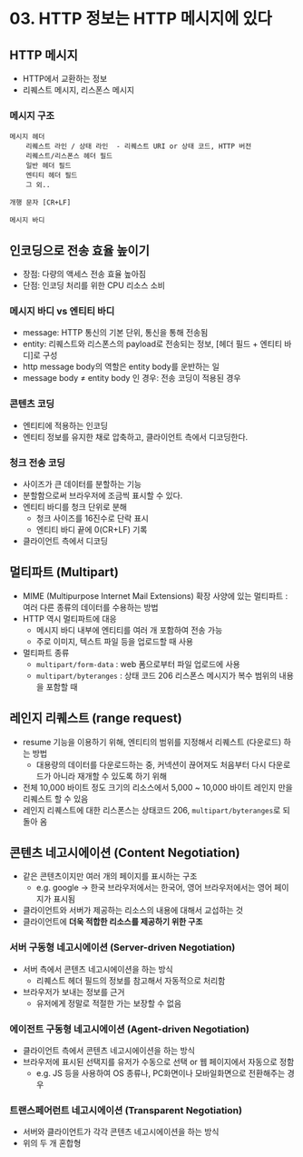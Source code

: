 # 03. HTTP 정보는 HTTP 메시지에 있다

## HTTP 메시지

- HTTP에서 교환하는 정보
- 리퀘스트 메시지, 리스폰스 메시지

### 메시지 구조

```
메시지 헤더
    리퀘스트 라인 / 상태 라인  - 리퀘스트 URI or 상태 코드, HTTP 버전
    리퀘스트/리스폰스 헤더 필드
    일반 헤더 필드
    엔티티 헤더 필드
    그 외..

개행 문자 [CR+LF]

메시지 바디
```

## 인코딩으로 전송 효율 높이기

- 장점: 다량의 액세스 전송 효율 높아짐
- 단점: 인코딩 처리를 위한 CPU 리소스 소비

### 메시지 바디 vs 엔티티 바디

- message: HTTP 통신의 기본 단위, 통신을 통해 전송됨
- entity: 리퀘스트와 리스폰스의 payload로 전송되는 정보, [헤더 필드 + 엔티티 바디]로 구성
- http message body의 역할은 entity body를 운반하는 일
- message body ≠ entity body 인 경우: 전송 코딩이 적용된 경우

### 콘텐츠 코딩

- 엔티티에 적용하는 인코딩
- 엔티티 정보를 유지한 채로 압축하고, 클라이언트 측에서 디코딩한다.

### 청크 전송 코딩

- 사이즈가 큰 데이터를 분할하는 기능
- 분할함으로써 브라우저에 조금씩 표시할 수 있다.
- 엔티티 바디를 청크 단위로 분해
    - 청크 사이즈를 16진수로 단락 표시
    - 엔티티 바디 끝에 0(CR+LF) 기록
- 클라이언트 측에서 디코딩

## 멀티파트 (Multipart)

- MIME (Multipurpose Internet Mail Extensions) 확장 사양에 있는 멀티파트 : 여러 다른 종류의 데이터를 수용하는 방법
- HTTP 역시 멀티파트에 대응
    - 메시지 바디 내부에 엔티티를 여러 개 포함하여 전송 가능
    - 주로 이미지, 텍스트 파일 등을 업로드할 때 사용
- 멀티파트 종류
    - `multipart/form-data` : web 폼으로부터 파일 업로드에 사용
    - `multipart/byteranges` : 상태 코드 206 리스폰스 메시지가 복수 범위의 내용을 포함할 때

## 레인지 리퀘스트 (range request)

- resume 기능을 이용하기 위해, 엔티티의 범위를 지정해서 리퀘스트 (다운로드) 하는 방법
    - 대용량의 데이터를 다운로드하는 중, 커넥션이 끊어져도 처음부터 다시 다운로드가 아니라 재개할 수 있도록 하기 위해
- 전체 10,000 바이트 정도 크기의 리소스에서 5,000 ~ 10,000 바이트 레인지 만을 리퀘스트 할 수 있음
- 레인지 리퀘스트에 대한 리스폰스는 상태코드 206, `multipart/byteranges`로 되돌아 옴

## 콘텐츠 네고시에이션 (Content Negotiation)

- 같은 콘텐츠이지만 여러 개의 페이지를 표시하는 구조
    - e.g. google → 한국 브라우저에서는 한국어, 영어 브라우저에서는 영어 페이지가 표시됨
- 클라이언트와 서버가 제공하는 리소스의 내용에 대해서 교섭하는 것
- 클라이언트에 **더욱 적합한 리소스를 제공하기 위한 구조**

### 서버 구동형 네고시에이션 (Server-driven Negotiation)

- 서버 측에서 콘텐츠 네고시에이션을 하는 방식
    - 리퀘스트 헤더 필드의 정보를 참고해서 자동적으로 처리함
- 브라우저가 보내는 정보를 근거
    - 유저에게 정말로 적절한 가는 보장할 수 없음

### 에이전트 구동형 네고시에이션 (Agent-driven Negotiation)

- 클라이언트 측에서 콘텐츠 네고시에이션을 하는 방식
- 브라우저에 표시된 선택지를 유저가 수동으로 선택 or 웹 페이지에서 자동으로 정함
    - e.g. JS 등을 사용하여 OS 종류나, PC화면이나 모바일화면으로 전환해주는 경우

### 트랜스페어런트 네고시에이션 (Transparent Negotiation)

- 서버와 클라이언트가 각각 콘텐츠 네고시에이션을 하는 방식
- 위의 두 개 혼합형